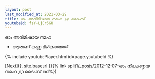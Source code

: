 ```yaml
---
layout: post
last_modified_at: 2021-03-29
title: ഓം അനിമിഷായ നമഹ ൧൧ ടൈംസ്
youtubeId: fsY-LjOr5GU
---
```

 
 
 ഓം അനിമിഷായ നമഹ 
 
 -  ആരാണ് കണ്ണു മിഴിക്കാത്തത് 
 
  
 
  
 
 
 
 
 
 


{% include youtubePlayer.html id=page.youtubeId %}
 
[Next]({{ site.baseurl }}{% link  split1/_posts/2012-12-07-ഓം നീലകണ്ഠയ നമഹ ൧൧ ടൈംസ്.md%})
 
